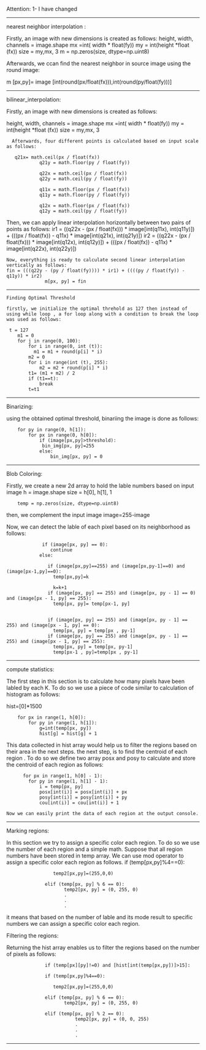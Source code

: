 
Attention: 
1- I have changed 

----------------------------------------------------------------------
nearest neighbor interpolation :

Firstly, an image with new dimensions is created as follows:
height, width, channels = image.shape
        mx =int( width * float(fy))
        my = int(height *float (fx))
        size = my,mx, 3
        m = np.zeros(size, dtype=np.uint8)
        
 Afterwards, we ccan find the nearest neighbor in source image using the round image:
 
 m [px,py]=   image [int(round(px/float(fx))),int(round(py/float(fy)))]
        
---------------------------------------------------------------------------------------------------------------
bilinear_interpolation:

Firstly, an image with new dimensions is created as follows:

height, width, channels = image.shape 
        mx =int( width * float(fy))
        my = int(height *float (fx))
        size = my,mx, 3
        
      Afterwards, four different points is calculated based on input scale as follows:
      
       q21x= math.ceil(px / float(fx))
                q21y = math.floor(py / float(fy))

                q22x = math.ceil(px / float(fx))
                q22y = math.ceil(py / float(fy))

                q11x = math.floor(px / float(fx))
                q11y = math.floor(py / float(fy))

                q12x = math.floor(px / float(fx))
                q12y = math.ceil(py / float(fy))
                
                
  Then, we can apply linear interpolation horizontally between two pairs of points as follows:
   ir1 = ((q22x - (px / float(fx))) * image[int(q11x), int(q11y)]) + (((px / float(fx)) - q11x) * image[int(q21x), int(q21y)])
    ir2 = ((q22x - (px / float(fx))) * image[int(q12x), int(q12y)]) + (((px / float(fx)) - q11x) * image[int(q22x), int(q22y)])
    
    Now, everything is ready to calculate second linear interpolation vertically as follows:
    fin = (((q22y - (py / float(fy)))) * ir1) + ((((py / float(fy)) - q11y)) * ir2)
                  m[px, py] = fin
 ---------------------------------------------------------------------------------------------------------------------------------------
                  
    Finding Optimal Threshold
    
    firstly, we initialize the optimal threhold as 127 then instead of using while loop , a for loop along with a condition to break the loop was used as follows:
    
     t = 127
        m1 = 0
        for j in range(0, 100):
            for i in range(0, int (t)):
              m1 = m1 + round(p[i] * i)
            m2 = 0
            for i in range(int (t), 255):
                m2 = m2 + round(p[i] * i)
            t1= (m1 + m2) / 2
            if (t1==t):
                break
            t=t1
    
-----------------------------------------------------------------------------------------------------------------

Binarizing:

using the obtained optimal threshold, binariing the image is done as follows:

        for py in range(0, h[1]):
            for px in range(0, h[0]):
                if (image[px,py]>threshold):
                 bin_img[px, py]=255
                else:
                    bin_img[px, py] = 0
                    
 -------------------------------------------------------------------------------------
Blob Coloring:

Firstly, we create a new 2d array to hold the lable numbers based on input image
h = image.shape
        size = h[0], h[1], 1

        temp = np.zeros(size, dtype=np.uint8)
 then, we complement the input image
 image=255-image
 
 Now, we can detect the lable of each pixel based on its neighborhood as follows:
 
                 if (image[px, py] == 0):
                    continue
                else:

                   if (image[px,py]==255) and (image[px,py-1]==0) and (image[px-1,py]==0):
                     temp[px,py]=k

                     k=k+1
                   if (image[px, py] == 255) and (image[px, py - 1] == 0) and (image[px - 1, py] == 255):
                     temp[px, py]= temp[px-1, py]


                   if (image[px, py] == 255) and (image[px, py - 1] == 255) and (image[px - 1, py] == 0):
                     temp[px, py] = temp[px , py-1]
                   if (image[px, py] == 255) and (image[px, py - 1] == 255) and (image[px - 1, py] == 255):
                     temp[px, py] = temp[px, py-1]
                     temp[px-1 , py]=temp[px , py-1]
-------------------------------------------------------------------------------------------------------------------
compute statistics:

The first step in this section is to calculate how many pixels have been labled by each K.
To do so we use a piece of code similar to calculation of histogram as follows:

hist=[0]*1500

        for px in range(1, h[0]):
            for py in range(1, h[1]):
                g=int(temp[px, py])
                hist[g] = hist[g] + 1
  
  This data collected in hist array would help us to filter the regions based on their area in the next steps.
  the next step, is to find the centroid of each region . To do so we define two array posx and posy to calculate and store the centroid of each region as follows:
  
          for px in range(1, h[0] - 1):
            for py in range(1, h[1] - 1):
                i = temp[px, py]
                posx[int(i)] = posx[int(i)] + px
                posy[int(i)] = posy[int(i)] + py
                cou[int(i)] = cou[int(i)] + 1
    
    Now we can easily print the data of each region at the output console.
  
-----------------------------------------------------------------------------------------------------------------------------

Marking regions:

In this section we try to assign a specific color each region. To do so we use the number of each region and a simple math.
Suppose that all region numbers have been stored in temp array. We can use mod operator to assign a specific color each region as follows.
 if (temp[px,py]%4==0):

                     temp2[px,py]=(255,0,0)

                  elif (temp[px, py] % 6 == 0):
                         temp2[px, py] = (0, 255, 0)
                         .
                         .
                         .
 it means that based on the number of lable and its mode result to specific numbers we can assign a specific color each region. 
 
  Filtering the regions:
  
  Returning the hist array enables us to filter the regions based on the number of pixels as follows:
  
                  if (temp[px][py]!=0) and [hist[int(temp[px,py])]>15]:

                  if (temp[px,py]%4==0):

                     temp2[px,py]=(255,0,0)

                  elif (temp[px, py] % 6 == 0):
                         temp2[px, py] = (0, 255, 0)

                  elif (temp[px, py] % 2 == 0):
                             temp2[px, py] = (0, 0, 255)
                             .
                             .
                             .
 ---------------------------------------------------------------------------------------------------------------------------------
 

